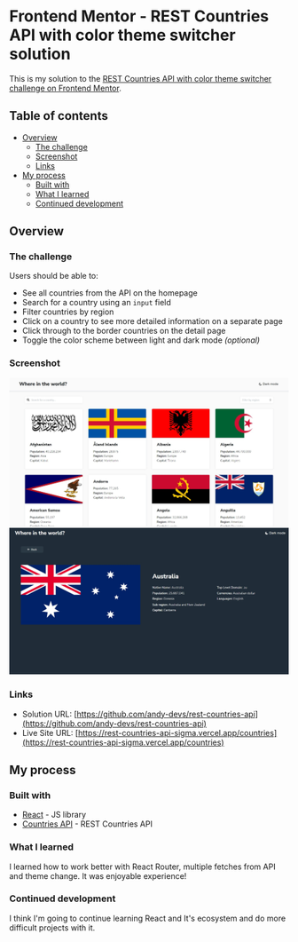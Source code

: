 # Frontend Mentor - REST Countries API with color theme switcher solution

This is my solution to the [REST Countries API with color theme switcher challenge on Frontend Mentor](https://www.frontendmentor.io/challenges/rest-countries-api-with-color-theme-switcher-5cacc469fec04111f7b848ca).

## Table of contents

- [Overview](#overview)
  - [The challenge](#the-challenge)
  - [Screenshot](#screenshot)
  - [Links](#links)
- [My process](#my-process)
  - [Built with](#built-with)
  - [What I learned](#what-i-learned)
  - [Continued development](#continued-development)

## Overview

### The challenge

Users should be able to:

- See all countries from the API on the homepage
- Search for a country using an `input` field
- Filter countries by region
- Click on a country to see more detailed information on a separate page
- Click through to the border countries on the detail page
- Toggle the color scheme between light and dark mode _(optional)_

### Screenshot

![Light theme Home](./screenshots/Screenshot_1.jpg)
![Dark theme Details](./screenshots/Screenshot_2.jpg)

### Links

- Solution URL: [https://github.com/andy-devs/rest-countries-api](https://github.com/andy-devs/rest-countries-api)
- Live Site URL: [https://rest-countries-api-sigma.vercel.app/countries](https://rest-countries-api-sigma.vercel.app/countries)

## My process

### Built with

- [React](https://reactjs.org/) - JS library
- [Countries API](https://restcountries.com/) - REST Countries API

### What I learned

I learned how to work better with React Router, multiple fetches from API and theme change. It was enjoyable experience!

### Continued development

I think I'm going to continue learning React and It's ecosystem and do more difficult projects with it.
